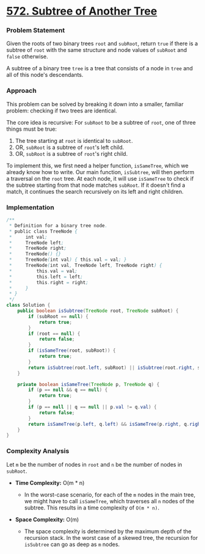 # <a href="https://leetcode.com/problems/subtree-of-another-tree/" target="_blank">572. Subtree of Another Tree</a>

### Problem Statement
Given the roots of two binary trees `root` and `subRoot`, return `true` if there is a subtree of `root` with the same structure and node values of `subRoot` and `false` otherwise.

A subtree of a binary tree `tree` is a tree that consists of a node in `tree` and all of this node's descendants.

### Approach
This problem can be solved by breaking it down into a smaller, familiar problem: checking if two trees are identical.

The core idea is recursive: For `subRoot` to be a subtree of `root`, one of three things must be true:
1.  The tree starting at `root` is identical to `subRoot`.
2.  OR, `subRoot` is a subtree of `root`'s left child.
3.  OR, `subRoot` is a subtree of `root`'s right child.

To implement this, we first need a helper function, `isSameTree`, which we already know how to write. Our main function, `isSubtree`, will then perform a traversal on the `root` tree. At each node, it will use `isSameTree` to check if the subtree starting from that node matches `subRoot`. If it doesn't find a match, it continues the search recursively on its left and right children.

### Implementation
```java
/**
 * Definition for a binary tree node.
 * public class TreeNode {
 *     int val;
 *     TreeNode left;
 *     TreeNode right;
 *     TreeNode() {}
 *     TreeNode(int val) { this.val = val; }
 *     TreeNode(int val, TreeNode left, TreeNode right) {
 *         this.val = val;
 *         this.left = left;
 *         this.right = right;
 *     }
 * }
 */
class Solution {
    public boolean isSubtree(TreeNode root, TreeNode subRoot) {
        if (subRoot == null) {
            return true;
        }
        if (root == null) {
            return false;
        }
        if (isSameTree(root, subRoot)) {
            return true;
        }
        return isSubtree(root.left, subRoot) || isSubtree(root.right, subRoot);
    }

    private boolean isSameTree(TreeNode p, TreeNode q) {
        if (p == null && q == null) {
            return true;
        }
        if (p == null || q == null || p.val != q.val) {
            return false;
        }
        return isSameTree(p.left, q.left) && isSameTree(p.right, q.right);
    }
}
``` 

### Complexity Analysis
Let `m` be the number of nodes in `root` and `n` be the number of nodes in `subRoot`.

-   **Time Complexity:** O(m * n)
    -   In the worst-case scenario, for each of the `m` nodes in the main tree, we might have to call `isSameTree`, which traverses all `n` nodes of the subtree. This results in a time complexity of `O(m * n)`.

-   **Space Complexity:** O(m)
    -   The space complexity is determined by the maximum depth of the recursion stack. In the worst case of a skewed tree, the recursion for `isSubtree` can go as deep as `m` nodes.
